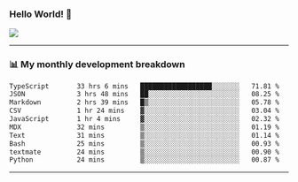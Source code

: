 ### Hello World! 👋

<a>
  <img align="center" src="https://github-readme-stats.vercel.app/api?username=megatunger&count_private=true&include_all_commits=true&bg_color=30,56CCF2,2F80ED&title_color=fff&text_color=fff" />
</a>

------
### 📊 My monthly development breakdown

<!--START_SECTION:waka-->

```txt
TypeScript       33 hrs 6 mins   ██████████████████░░░░░░░   71.81 %
JSON             3 hrs 48 mins   ██░░░░░░░░░░░░░░░░░░░░░░░   08.25 %
Markdown         2 hrs 39 mins   █▒░░░░░░░░░░░░░░░░░░░░░░░   05.78 %
CSV              1 hr 24 mins    ▓░░░░░░░░░░░░░░░░░░░░░░░░   03.04 %
JavaScript       1 hr 4 mins     ▓░░░░░░░░░░░░░░░░░░░░░░░░   02.32 %
MDX              32 mins         ▒░░░░░░░░░░░░░░░░░░░░░░░░   01.19 %
Text             31 mins         ▒░░░░░░░░░░░░░░░░░░░░░░░░   01.14 %
Bash             25 mins         ▒░░░░░░░░░░░░░░░░░░░░░░░░   00.93 %
textmate         24 mins         ▒░░░░░░░░░░░░░░░░░░░░░░░░   00.90 %
Python           24 mins         ▒░░░░░░░░░░░░░░░░░░░░░░░░   00.87 %
```

<!--END_SECTION:waka-->

------
